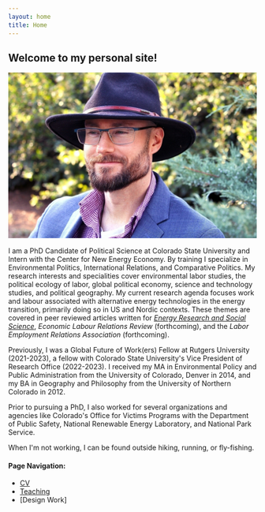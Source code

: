 ```yaml
---
layout: home
title: Home
---
```


## Welcome to my personal site!

![Profile Picture](content/img/ProfilePic-2(1)(1).jpg)
  
I am a PhD Candidate of Political Science at Colorado State University and Intern with the Center for New Energy Economy. 
By training I specialize in Environmental Politics, International Relations, and Comparative Politics. My research interests and specialities cover environmental labor studies, the political ecology of labor, global political economy, science and technology studies, and political geography. My current research agenda focuses work and labour associated with alternative energy technologies in the energy transition, primarily doing so in US and Nordic contexts. These themes are covered in peer reviewed articles written for [_Energy Research and Social Science_](https://www.sciencedirect.com/science/article/abs/pii/S2214629622004315), _Economic Labour Relations Review_ (forthcoming), and the _Labor Employment Relations Association_ (forthcoming).  

Previously, I was a Global Future of Work(ers) Fellow at Rutgers University (2021-2023), a fellow with Colorado State University's Vice President of Research Office (2022-2023). I received my MA in Environmental Policy and Public Administration from the University of Colorado, Denver in 2014, and my BA in Geography and Philosophy from the University of Northern Colorado in 2012.

Prior to pursuing a PhD, I also worked for several organizations and agencies like Colorado's Office for Victims Programs with the Department of Public Safety, National Renewable Energy Laboratory, and National Park Service. 

When I'm not working, I can be found outside hiking, running, or fly-fishing. 

#### Page Navigation:

- [CV](01-CV)
- [Teaching](02-Teaching)
- [Design Work]
